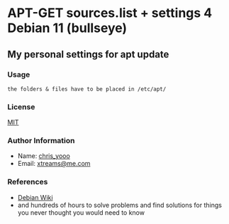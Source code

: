 # APT-GET sources.list + settings 4 Debian 11 (bullseye)

## My personal settings for apt update

### Usage

`the folders & files have to be placed in /etc/apt/`

### License

[MIT](https://choosealicense.com/licenses/mit/)

### Author Information

- Name: [chris_yooo](https://github.com/chris-yooo)
- Email: [xtreams@me.com](mailto:xtreams@me.com)

### References

- [Debian Wiki](https://wiki.debian.org/)
- and hundreds of hours to solve problems and find solutions for things you never thought you would need to know

